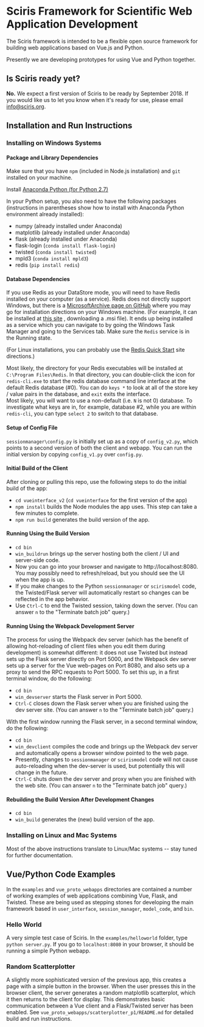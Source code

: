# Sciris Framework for Scientific Web Application Development

The Sciris framework is intended to be a flexible open source framework
for building web applications based on Vue.js and Python.

Presently we are developing prototypes for using Vue and Python
together.

## Is Sciris ready yet?

**No.** We expect a first version of Sciris to be ready by September 2018. If you would like us to let you know when it's ready for use, please email info@sciris.org.


## Installation and Run Instructions

### Installing on Windows Systems

#### Package and Library Dependencies

Make sure that you have `npm` (included in Node.js installation) and
`git` installed on your machine.  

Install [Anaconda Python (for Python 2.7)](https://www.anaconda.com/download/)

In your Python setup, you also need to have the following packages (instructions
in parentheses show how to install with Anaconda Python environment already
installed):
* numpy (already installed under Anaconda)
* matplotlib (already installed under Anaconda)
* flask (already installed under Anaconda)
* flask-login (`conda install flask-login`)
* twisted (`conda install twisted`)
* mpld3 (`conda install mpld3`)
* redis (`pip install redis`)

#### Database Dependencies

If you use Redis as your DataStore mode, you will need to have Redis installed
on your computer (as a service).  Redis does not directly support Windows,
but there is a [MicrosoftArchive page on GitHub](https://github.com/MicrosoftArchive/redis)
where you may go for installation directions on your Windows machine.
(For example, it can be installed at [this site](https://github.com/MicrosoftArchive/redis/releases)
, downloading a .msi file).  It
ends up being installed as a service which you can navigate to by going
the Windows Task Manager and going to the Services tab.  Make sure the `Redis`
service is in the Running state.

(For Linux installations, you can probably use the
[Redis Quick Start](https://redis.io/topics/quickstart) site directions.)

Most likely, the directory for your Redis executables will be installed at
`C:\Program Files\Redis`.  In that directory, you can double-click the icon
for `redis-cli.exe` to start the redis database command line interface at
the default Redis database (#0).  You can do `keys *` to look at all of the
store key / value pairs in the database, and `exit` exits the interface.  
Most likely, you will want to use a non-default (i.e. `N` is not 0)
database.  To investigate what keys are in, for example, database #2,
while you are within `redis-cli`, you can type `select 2` to switch to that
database.

#### Setup of Config File

`sessionmanager\config.py` is initially set up as a copy of `config_v2.py`,
which points to a second version of both the client and webapp.  You can
run the initial version by copying `config_v1.py` over `config.py`.

#### Initial Build of the Client

After cloning or pulling this repo, use the following steps to do the
initial build of the app:
* `cd vueinterface_v2` (`cd vueinterface` for the first version of the app)
* `npm install` builds the Node modules the app uses.  This step can take
a few minutes to complete.
* `npm run build` generates the build version of the app.

#### Running Using the Build Version

* `cd bin`
* `win_buildrun` brings up the server hosting both the
client / UI and server-side code.
* Now you can go into your browser and navigate to http://localhost:8080.
You may possibly need to refresh/reload, but you should see the UI
when the app is up.
* If you make changes to the Python `sessionmanager` or `scirismodel` code,
the Twisted/Flask server will automatically restart so changes can be
reflected in the app behavior.
* Use `Ctrl-C` to end the Twisted session, taking down the server. (You can
answer `n` to the "Terminate batch job" query.)

#### Running Using the Webpack Development Server

The process for using the Webpack dev server (which has the benefit of
allowing hot-reloading of client files when you edit them during development)
is somewhat different: it does not use Twisted but instead sets up the Flask
server directly on Port 5000, and the Webpack dev server sets up a server
for the Vue web-pages on Port 8080, and also sets up a proxy to send the
RPC requests to Port 5000.  To set this up, in a first terminal window, do
the following:
* `cd bin`
* `win_devserver` starts the Flask server in Port 5000.
* `Ctrl-C` closes down the Flask server when you are finished using the dev
server site. (You can answer `n` to the "Terminate batch job" query.)

With the first window running the Flask server, in a second terminal window,
do the following:
* `cd bin`
* `win_devclient` compiles the code and brings up the Webpack dev server and
automatically opens a browser window pointed to the web page.
* Presently, changes to `sessionmanager` or `scirismodel` code will not
cause auto-reloading when the dev-server is used, but potentially this will
change in the future.
* `Ctrl-C` shuts down the dev server and proxy when you are finished with
the web site.  (You can answer `n` to the "Terminate batch job" query.)

#### Rebuilding the Build Version After Development Changes

* `cd bin`
* `win_build` generates the (new) build version of the app.

### Installing on Linux and Mac Systems

Most of the above instructions translate to Linux/Mac systems -- stay tuned for further documentation.


## Vue/Python Code Examples

In the `examples` and `vue_proto_webapps` directories are contained a number
of working examples of web applications combining Vue, Flask, and Twisted.
These are being used as stepping stones for developing the main framework
based in `user_interface`, `session_manager`, `model_code`, and `bin`.

### Hello World

A very simple test case of Sciris. In the `examples/helloworld` folder, type `python server.py`. If you go to `localhost:8080` in your browser, it should be running a simple Python webapp.

### Random Scatterplotter

A slightly more sophisticated version of the previous app, this creates a page with a simple button in the browser.  When the user
presses this in the browser client, the server generates a random matplotlib
scatterplot, which it then returns to the client for display.  This
demonstrates basic communication between a Vue client and a Flask/Twisted
server has been enabled.  See `vue_proto_webapps/scatterplotter_p1/README.md`
for detailed build and run instructions.
